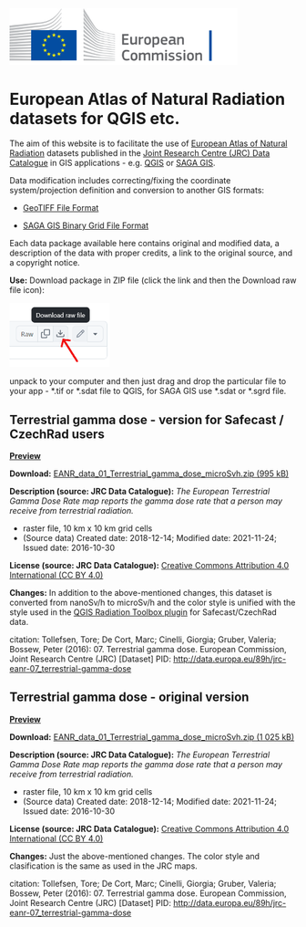  <img src="_images/EC_logo.png" alt="logo of European Commission" width="400"/>

# European Atlas of Natural Radiation datasets for QGIS etc.

The aim of this website is to facilitate the use of [European Atlas of Natural Radiation](https://remon.jrc.ec.europa.eu/About/Atlas-of-Natural-Radiation) datasets published in the [Joint Research Centre (JRC) Data Catalogue](https://data.jrc.ec.europa.eu/collection/id-0057) in GIS applications - e.g. [QGIS](https://qgis.org/) or [SAGA GIS](https://sourceforge.net/projects/saga-gis/).

Data modification includes correcting/fixing the coordinate system/projection definition and conversion to another GIS formats:

- [GeoTIFF File Format](https://gdal.org/en/stable/drivers/raster/gtiff.html)

- [SAGA GIS Binary Grid File Format](https://gdal.org/en/stable/drivers/raster/sdat.html)

Each data package available here contains original and modified data, a description of the data with proper credits, a link to the original source, and a copyright notice.

**Use:**
Download package in ZIP file (click the link and then the Download raw file icon):

<img src="_images/download_raw.png" alt="Download raw file icon">

unpack to your computer and then just drag and drop the particular file to your app - *.tif or *.sdat file to QGIS, for SAGA GIS use *.sdat or *.sgrd file.



## Terrestrial gamma dose - version for Safecast / CzechRad users

**[Preview](_images/EANR_Terrestrial_gamma_dose_microSvh_preview.jpg)**

**Download:** [EANR_data_01_Terrestrial_gamma_dose_microSvh.zip (995 kB)](https://github.com/juhele/opengeodata/blob/master/EANR_data/_data/EANR_data_01_Terrestrial_gamma_dose_microSvh.zip)

**Description (source: JRC Data Catalogue):**
*The European Terrestrial Gamma Dose Rate map reports the gamma dose rate that a person may receive from terrestrial radiation.*
- raster file, 10 km x 10 km grid cells
- (Source data) Created date: 2018-12-14; Modified date: 2021-11-24; Issued date: 2016-10-30

**License (source: JRC Data Catalogue):** [Creative Commons Attribution 4.0 International (CC BY 4.0)](https://creativecommons.org/licenses/by/4.0)

**Changes:**
In addition to the above-mentioned changes, this dataset is converted from nanoSv/h to microSv/h and the color style is unified with the style used in the [QGIS Radiation Toolbox plugin](https://opengeolabs.gitlab.io/radiation-toolbox/qgis-radiation-toolbox-plugin/) for Safecast/CzechRad data.

citation:
Tollefsen, Tore; De Cort, Marc; Cinelli, Giorgia; Gruber, Valeria; Bossew, Peter (2016): 07. Terrestrial gamma dose. European Commission, Joint Research Centre (JRC) [Dataset] PID: http://data.europa.eu/89h/jrc-eanr-07_terrestrial-gamma-dose

## Terrestrial gamma dose - original version

**[Preview](_images/EANR_Terrestrial_gamma_dose_nSvh_preview.jpg)**

**Download:** [EANR_data_01_Terrestrial_gamma_dose_microSvh.zip (1 025 kB)](https://github.com/juhele/opengeodata/blob/master/EANR_data/_data/EANR_data_02_Terrestrial_gamma_dose_nanoSvh.zip)

**Description (source: JRC Data Catalogue):**
*The European Terrestrial Gamma Dose Rate map reports the gamma dose rate that a person may receive from terrestrial radiation.*
- raster file, 10 km x 10 km grid cells
- (Source data) Created date: 2018-12-14; Modified date: 2021-11-24; Issued date: 2016-10-30

**License (source: JRC Data Catalogue):** [Creative Commons Attribution 4.0 International (CC BY 4.0)](https://creativecommons.org/licenses/by/4.0)

**Changes:**
Just the above-mentioned changes. The color style and clasification is the same as used in the JRC maps.

citation:
Tollefsen, Tore; De Cort, Marc; Cinelli, Giorgia; Gruber, Valeria; Bossew, Peter (2016): 07. Terrestrial gamma dose. European Commission, Joint Research Centre (JRC) [Dataset] PID: http://data.europa.eu/89h/jrc-eanr-07_terrestrial-gamma-dose

